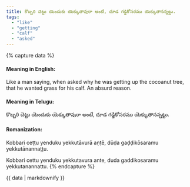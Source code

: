 ```yaml
---
title: కొబ్బరి చెట్టు యెందుకు యెక్కుతావురా అంటే, దూడ గడ్డికోసరము యెక్కుతానన్నట్టు.
tags:
  - "like"
  - "getting"
  - "calf"
  - "asked"
---
```


{% capture data %}
#### Meaning in English:
Like a man saying, when asked why he was getting up the cocoanut tree, that he wanted grass for his calf.
An absurd reason.

#### Meaning in Telugu:
కొబ్బరి చెట్టు యెందుకు యెక్కుతావురా అంటే, దూడ గడ్డికోసరము యెక్కుతానన్నట్టు.

#### Romanization:
Kobbari ceṭṭu yenduku yekkutāvurā aṇṭē, dūḍa gaḍḍikōsaramu yekkutānannaṭṭu.

Kobbari cettu yenduku yekkutavura ante, duda gaddikosaramu yekkutanannattu.
{% endcapture %}

{{ data | markdownify }}

